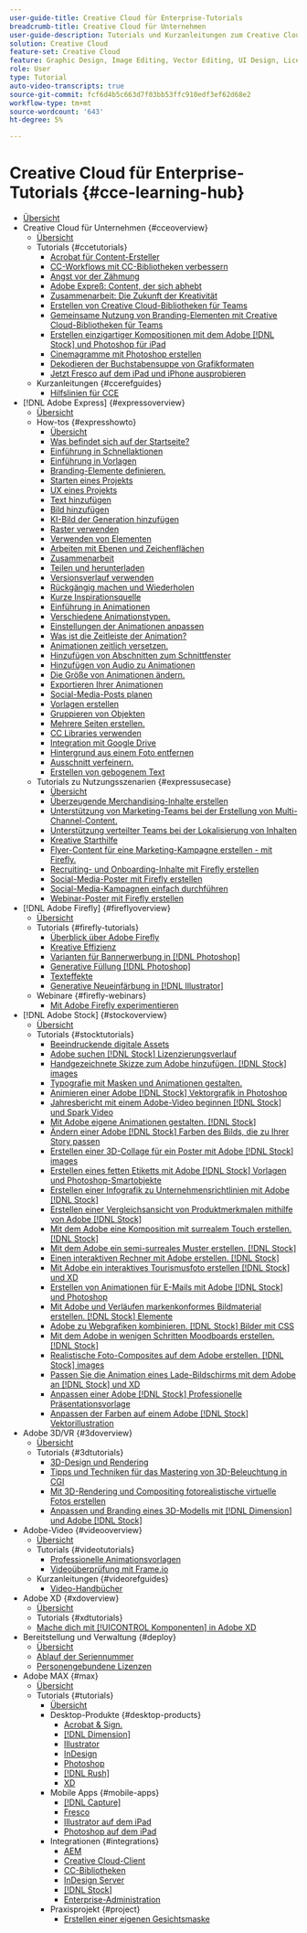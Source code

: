 ```yaml
---
user-guide-title: Creative Cloud für Enterprise-Tutorials
breadcrumb-title: Creative Cloud für Unternehmen
user-guide-description: Tutorials und Kurzanleitungen zum Creative Cloud für Unternehmen
solution: Creative Cloud
feature-set: Creative Cloud
feature: Graphic Design, Image Editing, Vector Editing, UI Design, Licensable Assets, Gen AI, Video Editing, 3D
role: User
type: Tutorial
auto-video-transcripts: true
source-git-commit: fcf6d4b5c663d7f03bb53ffc910edf3ef62d68e2
workflow-type: tm+mt
source-wordcount: '643'
ht-degree: 5%

---
```



# Creative Cloud für Enterprise-Tutorials {#cce-learning-hub}

+ [Übersicht](overview.md)
+ Creative Cloud für Unternehmen {#cceoverview}
   + [Übersicht](cce/overview-cce.md)
   + Tutorials {#ccetutorials}
      + [Acrobat für Content-Ersteller](cce/acrobat-content-creators.md)
      + [CC-Workflows mit CC-Bibliotheken verbessern](cce/cc-workflows-cc-libraries.md)
      + [Angst vor der Zähmung](cce/taming-type-anxiety.md)
      + [Adobe Expreß: Content, der sich abhebt](cce/adobe-express-content-that-stands-out.md)
      + [Zusammenarbeit: Die Zukunft der Kreativität](cce/collaboration-the-future-of-creativity.md)
      + [Erstellen von Creative Cloud-Bibliotheken für Teams](cce/ccteamlibraries.md)
      + [Gemeinsame Nutzung von Branding-Elementen mit Creative Cloud-Bibliotheken für Teams](cce/sharecclibraries.md)
      + [Erstellen einzigartiger Kompositionen mit dem Adobe [!DNL Stock] und Photoshop für iPad](cce/compositepsipad.md)
      + [Cinemagramme mit Photoshop erstellen](cce/cinemagraphps.md)
      + [Dekodieren der Buchstabensuppe von Grafikformaten](cce/alphabetsoup.md)
      + [Jetzt Fresco auf dem iPad und iPhone ausprobieren](cce/frescoworkshop.md)
   + Kurzanleitungen {#ccerefguides}
      + [Hilfslinien für CCE](quick-reference/overview-ref.md)
+ [!DNL Adobe Express] {#expressoverview}
   + [Übersicht](express/overview-express.md)
   + How-tos {#expresshowto}
      + [Übersicht](express/overview-express-how-to.md)
      + [Was befindet sich auf der Startseite?](express/get-started.md)
      + [Einführung in Schnellaktionen](express/quick-actions.md)
      + [Einführung in Vorlagen](express/introduction-templates.md)
      + [Branding-Elemente definieren.](express/brand.md)
      + [Starten eines Projekts](express/new-project.md)
      + [UX eines Projekts](express/workspace.md)
      + [Text hinzufügen](express/text-effects.md)
      + [Bild hinzufügen](express/image-effects.md)
      + [KI-Bild der Generation hinzufügen](express/add-gen-ai-image.md)
      + [Raster verwenden](express/grids.md)
      + [Verwenden von Elementen](express/add-design-assets.md)
      + [Arbeiten mit Ebenen und Zeichenflächen](express/layers.md)
      + [Zusammenarbeit](express/collaborate.md)
      + [Teilen und herunterladen](express/share.md)
      + [Versionsverlauf verwenden](express/version-history.md)
      + [Rückgängig machen und Wiederholen](express/undo-redo.md)
      + [Kurze Inspirationsquelle](express/get-inspiration.md)
      + [Einführung in Animationen](express/intro-animation.md)
      + [Verschiedene Animationstypen.](express/different-types-animation.md)
      + [Einstellungen der Animationen anpassen](express/tweak-animation.md)
      + [Was ist die Zeitleiste der Animation?](express/animation-timeline.md)
      + [Animationen zeitlich versetzen.](express/stagger-animations.md)
      + [Hinzufügen von Abschnitten zum Schnittfenster](express/add-sections-animation.md)
      + [Hinzufügen von Audio zu Animationen](express/audio-animation.md)
      + [Die Größe von Animationen ändern.](express/resize-animations.md)
      + [Exportieren Ihrer Animationen](express/export-animations.md)
      + [Social-Media-Posts planen](express/schedule.md)
      + [Vorlagen erstellen](express/create-templates.md)
      + [Gruppieren von Objekten](express/group-objects.md)
      + [Mehrere Seiten erstellen.](express/multiple-pages.md)
      + [CC Libraries verwenden](express/cc-libraries.md)
      + [Integration mit Google Drive](express/google-drive.md)
      + [Hintergrund aus einem Foto entfernen](express/remove-background.md)
      + [Ausschnitt verfeinern.](express/refine-cutout.md)
      + [Erstellen von gebogenem Text](express/create-curved-text.md)
   + Tutorials zu Nutzungsszenarien {#expressusecase}
      + [Übersicht](express/overview-express-use-case-tutorials.md)
      + [Überzeugende Merchandising-Inhalte erstellen](express/compelling-merchandise.md)
      + [Unterstützung von Marketing-Teams bei der Erstellung von Multi-Channel-Content.](express/multi-channel-marketing-content.md)
      + [Unterstützung verteilter Teams bei der Lokalisierung von Inhalten](express/localized-marketing-content.md)
      + [Kreative Starthilfe](express/jumpstart-ideation.md)
      + [Flyer-Content für eine Marketing-Kampagne erstellen - mit Firefly.](express/create-local-marketing.md)
      + [Recruiting- und Onboarding-Inhalte mit Firefly erstellen](express/create-on-boarding.md)
      + [Social-Media-Poster mit Firefly erstellen](express/create-social-posters.md)
      + [Social-Media-Kampagnen einfach durchführen](express/create-blog-graphics.md)
      + [Webinar-Poster mit Firefly erstellen](express/create-webinar-poster.md)
+ [!DNL Adobe Firefly] {#fireflyoverview}
   + [Übersicht](firefly/overview-firefly.md)
   + Tutorials {#firefly-tutorials}
      + [Überblick über Adobe Firefly](firefly/overview-of-firefly.md)
      + [Kreative Effizienz](firefly/enable-creative-efficiency.md)
      + [Varianten für Bannerwerbung in [!DNL Photoshop]](firefly/web-banner-ad.md)
      + [Generative Füllung [!DNL Photoshop]](firefly/generative-fill.md)
      + [Texteffekte](firefly/text-effects.md)
      + [Generative Neueinfärbung in [!DNL Illustrator]](firefly/generative-recolor.md)
   + Webinare {#firefly-webinars}
      + [Mit Adobe Firefly experimentieren](firefly/webinar-experimenting.md)
+ [!DNL Adobe Stock] {#stockoverview}
   + [Übersicht](stock/overview-stock.md)
   + Tutorials {#stocktutorials}
      + [Beeindruckende digitale Assets](stock/stunning-digital-assets.md)
      + [Adobe suchen [!DNL Stock] Lizenzierungsverlauf](stock/searchstock.md)
      + [Handgezeichnete Skizze zum Adobe hinzufügen. [!DNL Stock] images](stock/handdrawn.md)
      + [Typografie mit Masken und Animationen gestalten.](stock/flairtypography.md)
      + [Animieren einer Adobe [!DNL Stock] Vektorgrafik in Photoshop](stock/animatevector.md)
      + [Jahresbericht mit einem Adobe-Video beginnen [!DNL Stock] und Spark Video](stock/annualreport.md)
      + [Mit Adobe eigene Animationen gestalten. [!DNL Stock]](stock/customanimations.md)
      + [Ändern einer Adobe [!DNL Stock] Farben des Bilds, die zu Ihrer Story passen](stock/changecolors.md)
      + [Erstellen einer 3D-Collage für ein Poster mit Adobe [!DNL Stock] images](stock/collage.md)
      + [Erstellen eines fetten Etiketts mit Adobe [!DNL Stock] Vorlagen und Photoshop-Smartobjekte](stock/boldlabel.md)
      + [Erstellen einer Infografik zu Unternehmensrichtlinien mit Adobe [!DNL Stock]](stock/infographic.md)
      + [Erstellen einer Vergleichsansicht von Produktmerkmalen mithilfe von Adobe [!DNL Stock]](stock/featurecomparison.md)
      + [Mit dem Adobe eine Komposition mit surrealem Touch erstellen. [!DNL Stock]](stock/surrealcomposite.md)
      + [Mit dem Adobe ein semi-surreales Muster erstellen. [!DNL Stock]](stock/surrealpattern.md)
      + [Einen interaktiven Rechner mit Adobe erstellen. [!DNL Stock]](stock/productconfigurator.md)
      + [Mit Adobe ein interaktives Tourismusfoto erstellen [!DNL Stock] und XD](stock/interactivetourismphoto.md)
      + [Erstellen von Animationen für E-Mails mit Adobe [!DNL Stock] und Photoshop](stock/animationemail.md)
      + [Mit Adobe und Verläufen markenkonformes Bildmaterial erstellen. [!DNL Stock] Elemente](stock/brandgradients.md)
      + [Adobe zu Webgrafiken kombinieren. [!DNL Stock] Bilder mit CSS](stock/webgraphics.md)
      + [Mit dem Adobe in wenigen Schritten Moodboards erstellen. [!DNL Stock]](stock/moodboard.md)
      + [Realistische Foto-Composites auf dem Adobe erstellen. [!DNL Stock] images](stock/realisticcomposite.md)
      + [Passen Sie die Animation eines Lade-Bildschirms mit dem Adobe an [!DNL Stock] und XD](stock/loadingscreen.md)
      + [Anpassen einer Adobe [!DNL Stock] Professionelle Präsentationsvorlage](stock/presentationtemplate.md)
      + [Anpassen der Farben auf einem Adobe [!DNL Stock] Vektorillustration](stock/customizecolors.md)
+ Adobe 3D/VR {#3doverview}
   + [Übersicht](3di/overview-3di.md)
   + Tutorials {#3dtutorials}
      + [3D-Design und Rendering](3di/substance-3d-stager.md)
      + [Tipps und Techniken für das Mastering von 3D-Beleuchtung in CGI](3di/mastering3dlighting.md)
      + [Mit 3D-Rendering und Compositing fotorealistische virtuelle Fotos erstellen](3di/photorealistic.md)
      + [Anpassen und Branding eines 3D-Modells mit [!DNL Dimension] und Adobe [!DNL Stock]](3di/3ddimensionstock.md)
+ Adobe-Video {#videooverview}
   + [Übersicht](dva/overview-dva.md)
   + Tutorials {#videotutorials}
      + [Professionelle Animationsvorlagen](dva/motion-graphics-templates.md)
      + [Videoüberprüfung mit Frame.io](dva/video-review-frame-io.md)
   + Kurzanleitungen {#videorefguides}
      + [Video-Handbücher](dva/overview-dva-ref.md)
+ Adobe XD {#xdoverview}
   + [Übersicht](xd/overview-xd.md)
   + Tutorials {#xdtutorials}
   + [Mache dich mit [!UICONTROL Komponenten] in Adobe XD](xd/components.md)
+ Bereitstellung und Verwaltung {#deploy}
   + [Übersicht](deploy/overview-deploy.md)
   + [Ablauf der Seriennummer](deploy/cceserial.md)
   + [Personengebundene Lizenzen](deploy/nameduserlicensing.md)
+ Adobe MAX {#max}
   + [Übersicht](max/overview-max.md)
   + Tutorials {#tutorials}
      + [Übersicht](max/maxtutorials.md)
      + Desktop-Produkte {#desktop-products}
         + [Acrobat &amp; Sign.](max/acrobat-sign.md)
         + [[!DNL Dimension]](max/dimension.md)
         + [Illustrator](max/illustrator.md)
         + [InDesign](max/indesign.md)
         + [Photoshop](max/photoshop.md)
         + [[!DNL Rush]](max/rush.md)
         + [XD](max/xd.md)
      + Mobile Apps {#mobile-apps}
         + [[!DNL Capture]](max/capture.md)
         + [Fresco](max/fresco.md)
         + [Illustrator auf dem iPad](max/illustratoripad.md)
         + [Photoshop auf dem iPad](max/photoshopipad.md)
      + Integrationen {#integrations}
         + [AEM](max/aem.md)
         + [Creative Cloud-Client](max/creativeclouddesktopapp.md)
         + [CC-Bibliotheken](max/cclibraries.md)
         + [InDesign Server](max/indesignserver.md)
         + [[!DNL Stock]](max/stock.md)
         + [Enterprise-Administration](max/enterprise.md)
      + Praxisprojekt {#project}
         + [Erstellen einer eigenen Gesichtsmaske](max/handsonproject.md)